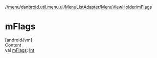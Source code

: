 //[menu](../../../index.md)/[danbroid.util.menu.ui](../../index.md)/[MenuListAdapter](../index.md)/[MenuViewHolder](index.md)/[mFlags](m-flags.md)



# mFlags  
[androidJvm]  
Content  
val [mFlags](m-flags.md): [Int](https://kotlinlang.org/api/latest/jvm/stdlib/kotlin/-int/index.html)  



